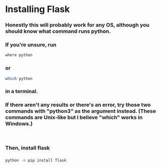 # Installing Flask

### Honestly this will probably work for any OS, although you **should** know what command runs python.
### If you're unsure, run 
```sh
where python
``` 
### or 
```sh 
which python
```
### in a terminal.
### If there aren't any results or there's an error, try those two commands with "python3" as the argument instead. (These commands are Unix-like but I believe "which" works in Windows.)
</br>

### Then, install flask 
###
```sh
python -m pip install flask
```
</br>
